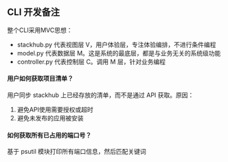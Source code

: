 ## CLI 开发备注

整个CLI采用MVC思想：

* stackhub.py 代表视图层 V，用户体验层，专注体验编排，不进行条件编程
* model.py 代表数据层 M。这是系统的最底层，都是与业务无关的系统级功能
* controller.py 代表控制层 C。调用 M 层，针对业务编程

#### 用户如何获取项目清单？

用户同步 stackhub 上已经存放的清单，而不是通过 API 获取。原因：

1. 避免API使用需要授权或超时
2. 避免未发布的应用被安装

#### 如何获取所有已占用的端口号？

基于 psutil 模块打印所有端口信息，然后匹配关键词